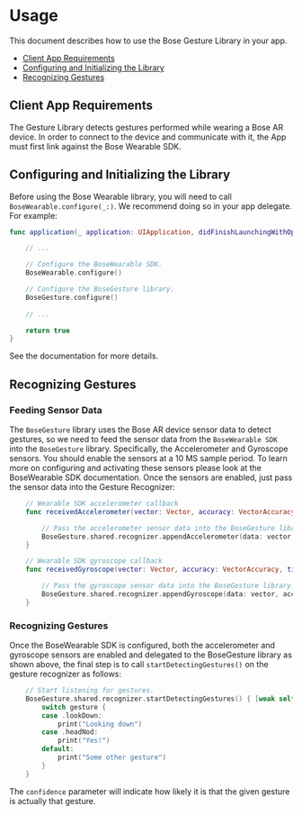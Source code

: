 # Usage

This document describes how to use the Bose Gesture Library in your app.

- [Client App Requirements](#client-app-requirements)
- [Configuring and Initializing the Library](#configuring-and-initializing-the-library)
- [Recognizing Gestures](#recognizing-gestures)

## Client App Requirements

The Gesture Library detects gestures performed while wearing a Bose AR device. In order to connect to the device and communicate with it, the App must first link against the Bose Wearable SDK.


## Configuring and Initializing the Library

Before using the Bose Wearable library, you will need to call `BoseWearable.configure(_:)`. We recommend doing so in your app delegate. For example:

```swift
func application(_ application: UIApplication, didFinishLaunchingWithOptions launchOptions: [UIApplicationLaunchOptionsKey: Any]?) -> Bool {

    // ...

    // Configure the BoseWearable SDK.
    BoseWearable.configure()

    // Configure the BoseGesture library.
    BoseGesture.configure() 
    
    // ...

    return true
}
```

See the documentation for more details.

## Recognizing Gestures

### Feeding Sensor Data

The `BoseGesture` library uses the Bose AR device sensor data to detect gestures, so we need to feed the sensor data from the `BoseWearable SDK` into the `BoseGesture` library. Specifically, the Accelerometer and Gyroscope sensors. You should enable the sensors at a 10 MS sample period. To learn more on configuring and activating these sensors please look at the BoseWearable SDK documentation. Once the sensors are enabled, just pass the sensor data into the Gesture Recognizer:

```swift
    // Wearable SDK accelerometer callback
    func receivedAccelerometer(vector: Vector, accuracy: VectorAccuracy, timestamp: SensorTimestamp) {

        // Pass the accelerometer sensor data into the BoseGesture library.
        BoseGesture.shared.recognizer.appendAccelerometer(data: vector, accuracy: accuracy, timestamp: timestamp)
    }

    // Wearable SDK gyroscope callback
    func receivedGyroscope(vector: Vector, accuracy: VectorAccuracy, timestamp: SensorTimestamp)  {

        // Pass the gyroscope sensor data into the BoseGesture library.
        BoseGesture.shared.recognizer.appendGyroscope(data: vector, accuracy: accuracy, timestamp: timestamp)
    }
```

### Recognizing Gestures

Once the BoseWearable SDK is configured, both the accelerometer and gyroscope sensors are enabled and delegated to the BoseGesture library as shown above, the final step is to call `startDetectingGestures()` on the gesture recognizer as follows:

```swift
	// Start listening for gestures.
	BoseGesture.shared.recognizer.startDetectingGestures() { [weak self] gesture, confidence in
	    switch gesture {
        case .lookDown:
            print("Looking down")
        case .headNod:
            print("Yes!")
        default:
            print("Some other gesture")
        }
	}
```
The `confidence` parameter will indicate how likely it is that the given gesture is actually that gesture.
